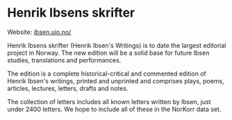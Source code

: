 # Henrik Ibsens skrifter
Website: [ibsen.uio.no/](https://www.ibsen.uio.no/)

Henrik Ibsens skrifter (Henrik Ibsen's Writings) is to date the largest editorial project in Norway. The new edition will be a solid base for future Ibsen studies, translations and performances.

The edition is a complete historical-critical and commented edition of Henrik Ibsen's writings, printed and unprinted and comprises plays, poems, articles, lectures, letters, drafts and notes.

The collection of letters includes all known letters written by Ibsen, just under 2400 letters. We hope to include all of these in the NorKorr data set.
